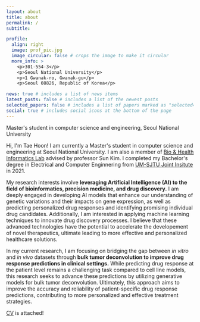 ```yaml
---
layout: about
title: about
permalink: /
subtitle: 

profile:
  align: right
  image: prof_pic.jpg
  image_circular: false # crops the image to make it circular
  more_info: >
    <p>301-554-3</p>
    <p>Seoul National University</p>
    <p>1 Gwanak-ro, Gwanak-gu</p>
    <p>Seoul 08826, Republic of Korea</p>

news: true # includes a list of news items
latest_posts: false # includes a list of the newest posts
selected_papers: false # includes a list of papers marked as "selected={true}"
social: true # includes social icons at the bottom of the page
---
```


Master's student in computer science and engineering, Seoul National University

Hi, I'm Tae Hoon! I am currently a Master's student in computer science and engineering at Seoul National University. I am also a member of  [Bio & Health Informatics Lab](https://bhi-kimlab.github.io/) advised by professor Sun Kim. I completed my Bachelor's degree in Electrical and Computer Enginnering from [UM-SJTU Joint Insitute](https://www.ji.sjtu.edu.cn/) in 2021.

My research interests involve **leveraging Artificial Intelligence (AI) to the field of bioinformatics, precision medicine, and drug discovery.** I am deeply engaged in developing AI models that enhance our understanding of genetic variations and their impacts on gene expression, as well as predicting personalized drug responses and identifying promising individual drug candidates. Additionally, I am interested in applying machine learning techniques to innovate drug discovery processes. I believe that these advanced technologies have the potential to accelerate the developement of novel therapeutics, ultimate leading to more effective and personalized healthcare solutions.

In my current research, I am focusing on bridging the gap between *in vitro* and *in vivo* datasets through **bulk tumor deconvolution to improve drug response predictions in clinical settings.** While predicting drug response at the patient level remains a challenging task compared to cell line models, this research seeks to advance these predictions by utilizing generative models for bulk tumor deconvolution. Ultimately, this approach aims to improve the accuracy and reliability of patient-specific drug response predictions, contributing to more personalized and effective treatment strategies.

[CV](https://taehoonkweon.github.io/assets/pdf/cv_THK.pdf) is attached!
